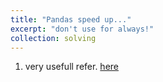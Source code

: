 ```yaml
---
title: "Pandas speed up..."
excerpt: "don't use for always!"
collection: solving
---
```



1. very usefull refer. [here](https://juejin.cn/post/6953893780080721956)
    
